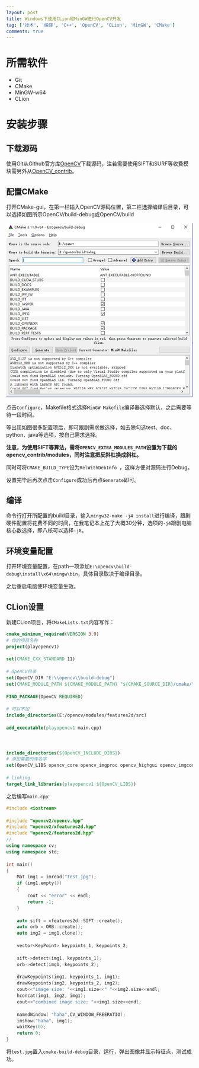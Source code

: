 ```yaml
---
layout: post
title: Windows下使用CLion和MinGW进行OpenCV开发
tag: ['技术', '编译', 'C++', 'OpenCV', 'CLion', 'MinGW', 'CMake']
comments: true
---
```


# 所需软件

*   Git
*   CMake
*   MinGW-w64
*   CLion

# 安装步骤

## 下载源码

使用Git从Github官方库[OpenCV](https://github.com/OpenCV/OpenCV)下载源码，注若需要使用SIFT和SURF等收费模块需另外从[OpenCV_contrib](https://github.com/OpenCV/OpenCV_contrib)。

## 配置CMake

打开CMake-gui，在第一栏输入OpenCV源码位置，第二栏选择编译后目录，可以选择如图所示OpenCV/build-debug或OpenCV/build

![CMake-screenshot-1](../img/CMake-screenshot-1.jpg)

点击`Configure`，Makefile格式选择`MinGW Makefile`编译器选择默认，之后需要等待一段时间。

等出现如图很多配置项后，即可跟剧需求做选择，如去除勾选test、doc、python、java等选项，按自己需求选择。

**注意，为使用SIFT等算法，需将`OPENCV_EXTRA_MODULES_PATH`设置为下载的opencv_contrib/modules，同时注意把反斜杠换成斜杠。**

同时可将`CMAKE_BUILD_TYPE`设为`RelWithDebInfo `，这样方便对源码进行Debug。

设置完毕后再次点击`Configure`成功后再点`Generate`即可。

## 编译

命令行打开所配置的build目录，输入`mingw32-make -j4 install`进行编译，跟剧硬件配置将花费不同的时间，在我笔记本上花了大概30分钟，选项的`-j4`跟剧电脑核心数选择，即八核可以选择`-j8`。

## 环境变量配置

打开环境变量配置，在path一项添加`E:\opencv\build-debug\install\x64\mingw\bin`，具体目录取决于编译目录。

之后重启电脑使环境变量生效。

## CLion设置

新建CLion项目，将`CMakeLists.txt`内容写作：

```cmake
cmake_minimum_required(VERSION 3.9)
# 你的项目名称
project(playopencv1)

set(CMAKE_CXX_STANDARD 11)

# OpenCV目录
set(OpenCV_DIR "E:\\opencv\\build-debug")
set(CMAKE_MODULE_PATH ${CMAKE_MODULE_PATH} "${CMAKE_SOURCE_DIR}/cmake/")

FIND_PACKAGE(OpenCV REQUIRED)

# 可以不加
include_directories(E:/opencv/modules/features2d/src)

add_executable(playopencv1 main.cpp)



include_directories(${OpenCV_INCLUDE_DIRS})
# 添加需要的库名字
set(OpenCV_LIBS opencv_core opencv_imgproc opencv_highgui opencv_imgcodecs opencv_xfeatures2d)

# linking
target_link_libraries(playopencv1 ${OpenCV_LIBS})

```

之后编写`main.cpp`:

```cpp
#include <iostream>

#include "opencv2/opencv.hpp"
#include "opencv2/xfeatures2d.hpp"
#include "opencv2/features2d.hpp"
//
using namespace cv;
using namespace std;

int main()
{
    Mat img1 = imread("test.jpg");
    if (img1.empty())
    {
        cout << "error" << endl;
        return -1;
    }

    auto sift = xfeatures2d::SIFT::create();
    auto orb = ORB::create();
    auto img2 = img1.clone();

    vector<KeyPoint> keypoints_1, keypoints_2;

    sift->detect(img1, keypoints_1);
    orb->detect(img1, keypoints_2);

    drawKeypoints(img1, keypoints_1, img1);
    drawKeypoints(img2, keypoints_2, img2);
    cout<<"image size: "<<img1.size<<" "<<img2.size<<endl;
    hconcat(img1, img2, img1);
    cout<<"combined image size: "<<img1.size<<endl;

    namedWindow( "haha",CV_WINDOW_FREERATIO);
    imshow("haha", img1);
    waitKey(0);
    return 0;
}
```

将`test.jpg`置入`cmake-build-debug`目录，运行，弹出图像并显示特征点，测试成功。